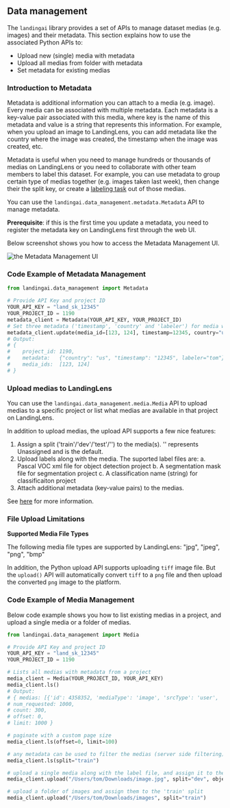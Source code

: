 ## Data management

The `landingai` library provides a set of APIs to manage dataset medias (e.g. images) and their metadata.
This section explains how to use the associated Python APIs to:

-   Upload new (single) media with metadata
-   Upload all medias from folder with metadata
-   Set metadata for existing medias


### Introduction to Metadata

Metadata is additional information you can attach to a media (e.g. image). Every media can be associated with multiple metadata. Each metadata is a key-value pair associated with this media, where key is the name of this metadata and value is a string that represents this information.
For example, when you upload an image to LandingLens, you can add metadata like the country where the image was created, the timestamp when the image was created, etc.

Metadata is useful when you need to manage hundreds or thousands of medias on LandingLens or you need to collaborate with other team members to label this dataset.
For example, you can use metadata to group certain type of medias together (e.g. images taken last week), then change their the split key, or create a [labeling task](https://support.landing.ai/landinglens/docs/agreement-based-labeling#send-labeling-tasks) out of those medias.

You can use the `landingai.data_management.metadata.Metadata` API to manage metadata.

**Prerequisite**: if this is the first time you update a metadata, you need to register the metadata key on LandingLens first through the web UI.

Below screenshot shows you how to access the Metadata Management UI.

![the Metadata Management UI](assets/Metadata_Management_UI.png)

### Code Example of Metadata Management

```python
from landingai.data_management import Metadata

# Provide API Key and project ID
YOUR_API_KEY = "land_sk_12345"
YOUR_PROJECT_ID = 1190
metadata_client = Metadata(YOUR_API_KEY, YOUR_PROJECT_ID)
# Set three metadata ('timestamp', 'country' and 'labeler') for media with id 123 and 124. 
metadata_client.update(media_id=[123, 124], timestamp=12345, country="us", labeler="tom")
# Output:
# {
#    project_id: 1190,
#    metadata:   {"country": "us", "timestamp": "12345", labeler="tom"},
#    media_ids:  [123, 124]
# }
```

### Upload medias to LandingLens

You can use the `landingai.data_management.media.Media` API to upload medias to a specific project or list what medias are available in that project on LandingLens.

In addition to upload medias, the upload API supports a few nice features:
1. Assign a split ('train'/'dev'/'test'/'') to the media(s). '' represents Unassigned and is the default.
2. Upload labels along with the media. The suported label files are:
    a. Pascal VOC xml file for object detection project
    b. A segmentation mask file for segmentation project
    c. A classification name (string) for classificaiton project
3. Attach additional metadata (key-value pairs) to the medias.

See [here](https://support.landing.ai/landinglens/docs/uploading#upload-images-with-split-and-label-information) for more information.

### File Upload Limitations

**Supported Media File Types**

The following media file types are supported by LandingLens: "jpg", "jpeg", "png", "bmp"

In addition, the Python upload API supports uploading `tiff` image file. But the `upload()` API will automatically convert `tiff` to a `png` file and then upload the converted `png` image to the platform.

### Code Example of Media Management

Below code example shows you how to list existing medias in a project, and upload a single media or a folder of medias.

```python
from landingai.data_management import Media

# Provide API Key and project ID
YOUR_API_KEY = "land_sk_12345"
YOUR_PROJECT_ID = 1190

# Lists all medias with metadata from a project
media_client = Media(YOUR_PROJECT_ID, YOUR_API_KEY)
media_client.ls()
# Output:
# { medias: [{'id': 4358352, 'mediaType': 'image', 'srcType': 'user', 'srcName': 'Michal', 'properties': {'width': 258, 'height': 176}, 'name': 'n01443537_501.JPEG', 'uploadTime': '2020-09-15T22:29:01.338Z', 'metadata': {'split': 'train', 'source': 'prod'}, 'media_status': 'raw'}, ...],
# num_requested: 1000,
# count: 300,
# offset: 0,
# limit: 1000 }

# paginate with a custom page size
media_client.ls(offset=0, limit=100)

# any metadata can be used to filter the medias (server side filtering)
media_client.ls(split="train")

# upload a single media along with the label file, and assign it to the 'dev' split
media_client.upload("/Users/tom/Downloads/image.jpg", split="dev", object_detection_xml="/Users/tom/Downloads/image.xml")

# upload a folder of images and assign them to the 'train' split
media_client.upload("/Users/tom/Downloads/images", split="train")
```
